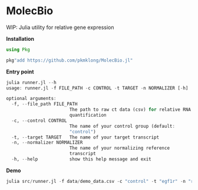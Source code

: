 # MolecBio
WIP: Julia utility for relative gene expression

<b>Installation</b>
```julia
using Pkg

pkg"add https://github.com/pkmklong/MolecBio.jl"
```

<b>Entry point</b>
```julia
julia runner.jl --h
usage: runner.jl -f FILE_PATH -c CONTROL -t TARGET -n NORMALIZER [-h]

optional arguments:
  -f, --file_path FILE_PATH
                        The path to raw ct data (csv) for relative RNA
                        quantification
  -c, --control CONTROL
                        The name of your control group (default:
                        "control")
  -t, --target TARGET   The name of your target transcript
  -n, --normalizer NORMALIZER
                        The name of your normalizing reference
                        transcript
  -h, --help            show this help message and exit
```

<b>Demo</b>
```julia
julia src/runner.jl -f data/demo_data.csv -c "control" -t "egf1r" -n "rpl19" 
```

